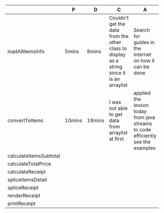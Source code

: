 |   |  P | D  | C  | A  |
|---|---|---|---|---|
|  loadAllItemsInfo| 5mins  | 8mins  | Couldn't get the data from the other class to display as a string since it is an arraylist  |  Search for guides in the internet on how it can be done |
| convertToItems  | 10mins  | 18mins  | I was not able to get data from arraylist at first  | applied the lesson today from java streams to code efficiently see the examples  |
| calculateItemsSubtotal  |   |   |   |   |
| calculateTotalPrice  |   |   |   |   |
|  calculateReceipt |   |   |   |   |
| spliceItemsDetail  |   |   |   |   |
| spliceReceipt  |   |   |   |   |
| renderReceipt  |   |   |   |   |
|printReceipt   |   |   |   |   |



